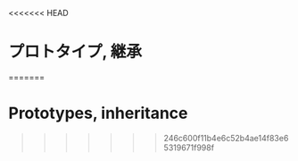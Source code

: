 <<<<<<< HEAD
# プロトタイプ, 継承
=======
# Prototypes, inheritance
>>>>>>> 246c600f11b4e6c52b4ae14f83e65319671f998f

